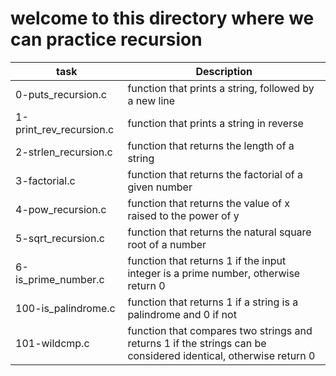 # welcome to this directory where we can practice recursion

| task			  | Description      	 					 						   |
| ----------------------- | -------------------------------------------------------------------------------------------------------------- |
| 0-puts_recursion.c      | function that prints a string, followed by a new line        			 			   |
| 1-print_rev_recursion.c | function that prints a string in reverse			 			 			   |
| 2-strlen_recursion.c    | function that returns the length of a string	         			 			   |
| 3-factorial.c		  | function that returns the factorial of a given number	 			 			   |
| 4-pow_recursion.c	  | function that returns the value of x raised to the power of y						   |
| 5-sqrt_recursion.c	  | function that returns the natural square root of a number    						   |
| 6-is_prime_number.c     | function that returns 1 if the input integer is a prime number, otherwise return 0   			   |
| 100-is_palindrome.c     | function that returns 1 if a string is a palindrome and 0 if not			 			   |
| 101-wildcmp.c           | function that compares two strings and returns 1 if the strings can be considered identical, otherwise return 0|
